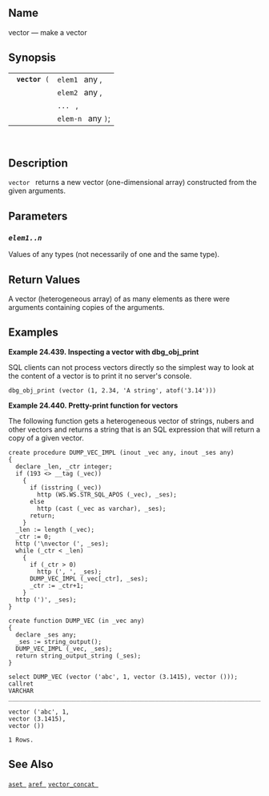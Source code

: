 <div id="fn_vector" class="refentry">

<div class="titlepage">

</div>

<div class="refnamediv">

## Name

vector — make a vector

</div>

<div class="refsynopsisdiv">

## Synopsis

<div id="fsyn_vector" class="funcsynopsis">

|                     |                    |
|---------------------|--------------------|
| ` `**`vector`**` (` | `elem1 ` any ,     |
|                     | `elem2 ` any ,     |
|                     | `... ` ,           |
|                     | `elem-n ` any `)`; |

<div class="funcprototype-spacer">

 

</div>

</div>

</div>

<div id="desc_vector" class="refsect1">

## Description

`vector ` returns a new vector (one-dimensional array) constructed from
the given arguments.

</div>

<div id="params_vector" class="refsect1">

## Parameters

<div id="id118263" class="refsect2">

### *`elem1..n `*

Values of any types (not necessarily of one and the same type).

</div>

</div>

<div id="ret_vector" class="refsect1">

## Return Values

A vector (heterogeneous array) of as many elements as there were
arguments containing copies of the arguments.

</div>

<div id="examples_vector" class="refsect1">

## Examples

<div id="ex_vector_1" class="example">

**Example 24.439. Inspecting a vector with dbg_obj_print**

<div class="example-contents">

SQL clients can not process vectors directly so the simplest way to look
at the content of a vector is to print it no server's console.

``` screen
dbg_obj_print (vector (1, 2.34, 'A string', atof('3.14')))
```

</div>

</div>

  

<div id="ex_vector_2" class="example">

**Example 24.440. Pretty-print function for vectors**

<div class="example-contents">

The following function gets a heterogeneous vector of strings, nubers
and other vectors and returns a string that is an SQL expression that
will return a copy of a given vector.

``` screen
create procedure DUMP_VEC_IMPL (inout _vec any, inout _ses any)
{
  declare _len, _ctr integer;
  if (193 <> __tag (_vec))
    {
      if (isstring (_vec))
        http (WS.WS.STR_SQL_APOS (_vec), _ses);
      else
        http (cast (_vec as varchar), _ses);
      return;
    }
  _len := length (_vec);
  _ctr := 0;
  http ('\nvector (', _ses);
  while (_ctr < _len)
    {
      if (_ctr > 0)
        http (', ', _ses);
      DUMP_VEC_IMPL (_vec[_ctr], _ses);
      _ctr := _ctr+1;
    }
  http (')', _ses);
}

create function DUMP_VEC (in _vec any)
{
  declare _ses any;
  _ses := string_output();
  DUMP_VEC_IMPL (_vec, _ses);
  return string_output_string (_ses);
}

select DUMP_VEC (vector ('abc', 1, vector (3.1415), vector ()));
callret
VARCHAR
_______________________________________________________________________________

vector ('abc', 1,
vector (3.1415),
vector ())

1 Rows.
```

</div>

</div>

  

</div>

<div id="seealso_vector" class="refsect1">

## See Also

<a href="fn_aset.html" class="link" title="aset"><code
class="function">aset </code></a>
<a href="fn_aref.html" class="link" title="aref"><code
class="function">aref </code></a>
<a href="fn_vector_concat.html" class="link" title="vector_concat"><code
class="function">vector_concat </code></a>

</div>

</div>
